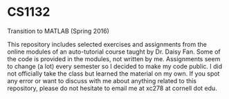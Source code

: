 # CS1132
Transition to MATLAB (Spring 2016)


This repository includes selected exercises and assignments from the online modules of an auto-tutorial course taught by Dr. Daisy Fan. Some of the code is provided in the modules, not written by me. Assignments seem to change (a lot) every semester so I decided to make my code public. I did not officially take the class but learned the material on my own. If you spot any error or want to discuss with me about anything related to this repository, please do not hesitate to email me at xc278 at cornell dot edu.
